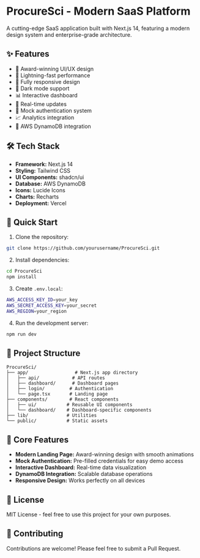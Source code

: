 # ProcureSci - Modern SaaS Platform

A cutting-edge SaaS application built with Next.js 14, featuring a modern design system and enterprise-grade architecture.

## ✨ Features

- 🎨 Award-winning UI/UX design
- 🚀 Lightning-fast performance
- 📱 Fully responsive design
- 🌙 Dark mode support
- 📊 Interactive dashboard
- 🔄 Real-time updates
- 🔐 Mock authentication system
- 📈 Analytics integration
- 🎯 AWS DynamoDB integration

## 🛠 Tech Stack

- **Framework:** Next.js 14
- **Styling:** Tailwind CSS
- **UI Components:** shadcn/ui
- **Database:** AWS DynamoDB
- **Icons:** Lucide Icons
- **Charts:** Recharts
- **Deployment:** Vercel

## 🚀 Quick Start

1. Clone the repository:
```bash
git clone https://github.com/yourusername/ProcureSci.git
```

2. Install dependencies:
```bash
cd ProcureSci
npm install
```

3. Create `.env.local`:
```bash
AWS_ACCESS_KEY_ID=your_key
AWS_SECRET_ACCESS_KEY=your_secret
AWS_REGION=your_region
```

4. Run the development server:
```bash
npm run dev
```

## 📁 Project Structure

```
ProcureSci/
├── app/                 # Next.js app directory
│   ├── api/            # API routes
│   ├── dashboard/      # Dashboard pages
│   ├── login/         # Authentication
│   └── page.tsx       # Landing page
├── components/        # React components
│   ├── ui/           # Reusable UI components
│   └── dashboard/    # Dashboard-specific components
├── lib/              # Utilities
└── public/           # Static assets
```

## 🎯 Core Features

- **Modern Landing Page:** Award-winning design with smooth animations
- **Mock Authentication:** Pre-filled credentials for easy demo access
- **Interactive Dashboard:** Real-time data visualization
- **DynamoDB Integration:** Scalable database operations
- **Responsive Design:** Works perfectly on all devices

## 📝 License

MIT License - feel free to use this project for your own purposes.

## 🤝 Contributing

Contributions are welcome! Please feel free to submit a Pull Request.
